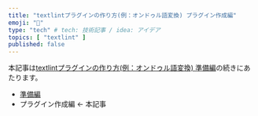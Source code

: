 ```yaml
---
title: "textlintプラグインの作り方(例：オンドゥル語変換) プラグイン作成編"
emoji: "🦁"
type: "tech" # tech: 技術記事 / idea: アイデア
topics: [ "textlint" ]
published: false
---
```


本記事は[textlintプラグインの作り方(例：オンドゥル語変換) 準備編](https://zenn.dev/shivase/articles/006-how-to-create-new-textlint-plugin-1)の続きにあたります。

* [準備編](ttps://zenn.dev/shivase/articles/006-how-to-create-new-textlint-plugin-1)
* プラグイン作成編 ← 本記事

